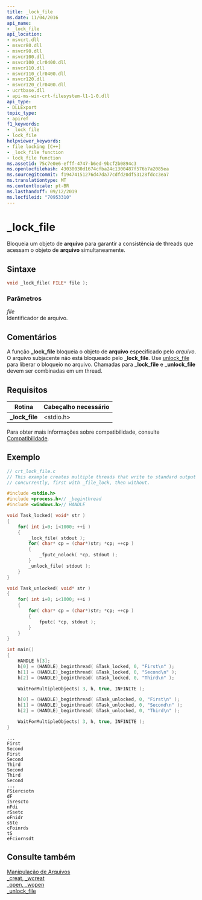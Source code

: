 ```yaml
---
title: _lock_file
ms.date: 11/04/2016
api_name:
- _lock_file
api_location:
- msvcrt.dll
- msvcr80.dll
- msvcr90.dll
- msvcr100.dll
- msvcr100_clr0400.dll
- msvcr110.dll
- msvcr110_clr0400.dll
- msvcr120.dll
- msvcr120_clr0400.dll
- ucrtbase.dll
- api-ms-win-crt-filesystem-l1-1-0.dll
api_type:
- DLLExport
topic_type:
- apiref
f1_keywords:
- _lock_file
- lock_file
helpviewer_keywords:
- file locking [C++]
- _lock_file function
- lock_file function
ms.assetid: 75c7e0e6-efff-4747-b6ed-9bcf2b0894c3
ms.openlocfilehash: 43030030d1674cfba24c1300487f576b7a2085ea
ms.sourcegitcommit: f19474151276d47da77cdfd20df53128fdcc3ea7
ms.translationtype: MT
ms.contentlocale: pt-BR
ms.lasthandoff: 09/12/2019
ms.locfileid: "70953310"
---
```

# <a name="_lock_file"></a>_lock_file

Bloqueia um objeto de **arquivo** para garantir a consistência de threads que acessam o objeto de **arquivo** simultaneamente.

## <a name="syntax"></a>Sintaxe

```C
void _lock_file( FILE* file );
```

### <a name="parameters"></a>Parâmetros

*file*<br/>
Identificador de arquivo.

## <a name="remarks"></a>Comentários

A função **_lock_file** bloqueia o objeto de **arquivo** especificado pelo *arquivo*. O arquivo subjacente não está bloqueado pelo **_lock_file**. Use [unlock_file](unlock-file.md) para liberar o bloqueio no arquivo. Chamadas para **_lock_file** e **_unlock_file** devem ser combinadas em um thread.

## <a name="requirements"></a>Requisitos

|Rotina|Cabeçalho necessário|
|-------------|---------------------|
|**_lock_file**|\<stdio.h>|

Para obter mais informações sobre compatibilidade, consulte [Compatibilidade](../../c-runtime-library/compatibility.md).

## <a name="example"></a>Exemplo

```C
// crt_lock_file.c
// This example creates multiple threads that write to standard output
// concurrently, first with _file_lock, then without.

#include <stdio.h>
#include <process.h>// _beginthread
#include <windows.h>// HANDLE

void Task_locked( void* str )
{
    for( int i=0; i<1000; ++i )
    {
        _lock_file( stdout );
        for( char* cp = (char*)str; *cp; ++cp )
        {
            _fputc_nolock( *cp, stdout );
        }
        _unlock_file( stdout );
    }
}

void Task_unlocked( void* str )
{
    for( int i=0; i<1000; ++i )
    {
        for( char* cp = (char*)str; *cp; ++cp )
        {
            fputc( *cp, stdout );
        }
    }
}

int main()
{
    HANDLE h[3];
    h[0] = (HANDLE)_beginthread( &Task_locked, 0, "First\n" );
    h[1] = (HANDLE)_beginthread( &Task_locked, 0, "Second\n" );
    h[2] = (HANDLE)_beginthread( &Task_locked, 0, "Third\n" );

    WaitForMultipleObjects( 3, h, true, INFINITE );

    h[0] = (HANDLE)_beginthread( &Task_unlocked, 0, "First\n" );
    h[1] = (HANDLE)_beginthread( &Task_unlocked, 0, "Second\n" );
    h[2] = (HANDLE)_beginthread( &Task_unlocked, 0, "Third\n" );

    WaitForMultipleObjects( 3, h, true, INFINITE );
}
```

```Output
...
First
Second
First
Second
Third
Second
Third
Second
...
FSiercsotn
dF
iSrescto
nFdi
rSsetc
oFnidr
sSte
cFoinrds
tS
eFciornsdt
```

## <a name="see-also"></a>Consulte também

[Manipulação de Arquivos](../../c-runtime-library/file-handling.md)<br/>
[_creat, _wcreat](creat-wcreat.md)<br/>
[_open, _wopen](open-wopen.md)<br/>
[_unlock_file](unlock-file.md)<br/>
